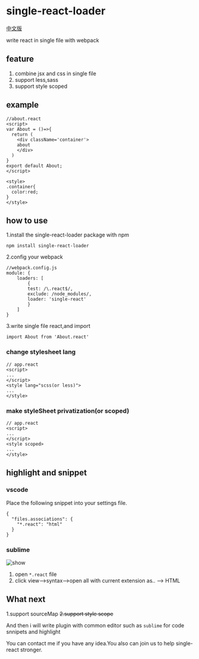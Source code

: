 # single-react-loader

[中文版](https://github.com/sunOpar/single-react-loader/blob/master/README-zh.md)

write react in single file with webpack

## feature
1. combine jsx and css in single file
2. support less,sass
3. support style scoped

## example

```
//about.react
<script>
var About = ()=>{
  return (
    <div className='container'>
    about
    </div>
  )
}
export default About;
</script>

<style>
.container{
  color:red;
}
</style>
```

## how to use

1.install the single-react-loader package with npm

```
npm install single-react-loader
```
2.config your webpack

```
//webpack.config.js
module: {
    loaders: [
        {
        test: /\.react$/,
        exclude: /node_modules/,
        loader: 'single-react'
        }
    ]
}

```

3.write single file react,and import

```
import About from 'About.react'
```

### change stylesheet lang

```
// app.react
<script>
...
</script>
<style lang="scss(or less)">
...
</style>
```

### make styleSheet privatization(or scoped)

```
// app.react
<script>
...
</script>
<style scoped>
...
</style>

```

## highlight and snippet 

### vscode

Place the following snippet into your settings file.

```
{
  "files.associations": {
    "*.react": "html"
  }
}
```

### sublime

![show](http://7xqo7w.com1.z0.glb.clouddn.com/aa.gif)


1. open `*.react` file
2. click view-->syntax-->open all with current extension as.. --> HTML


## What next

1.support sourceMap
~~2.support style scope~~

And then i will write plugin with common editor such as `sublime` for code snnipets and highlight

You can contact me if you have any idea.You also can join us to help single-react stronger.
